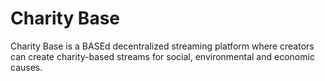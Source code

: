 # Charity Base
 Charity Base is a BASEd decentralized streaming platform where creators can create charity-based streams for social, environmental and economic causes.
